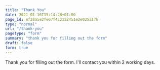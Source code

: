 ```yaml
---
title: "Thank You"
date: 2021-01-16T15:14:28+01:00
page_id: ef28a5e2fe67f4c2122451e2e025a17b
type: "normal"
url: "/thank-you"
pagetype: "form"
summary: "thank you for filling out the form"
draft: false
form: true
---
```


Thank you for filling out the form. I'll contact you within 2 working days.